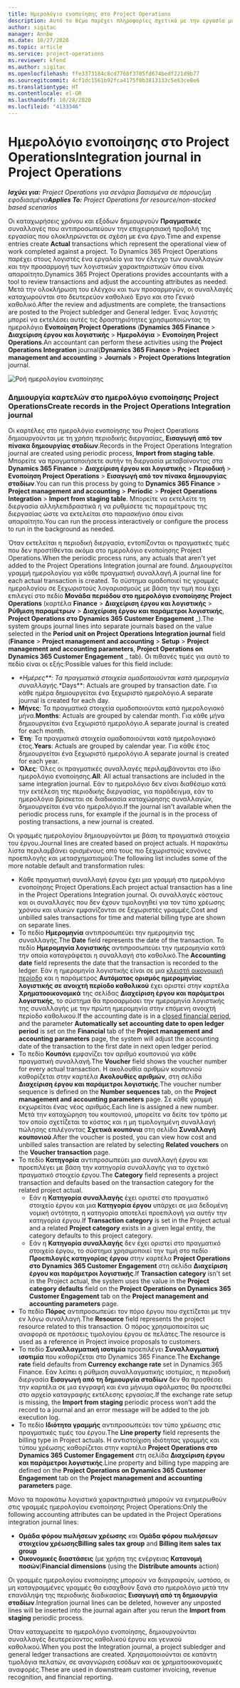 ```yaml
---
title: Ημερολόγιο ενοποίησης στο Project Operations
description: Αυτό το θέμα παρέχει πληροφορίες σχετικά με την εργασία με το ημερολόγιο ενοποίησης στο Project Operations.
author: sigitac
manager: Annbe
ms.date: 10/27/2020
ms.topic: article
ms.service: project-operations
ms.reviewer: kfend
ms.author: sigitac
ms.openlocfilehash: ffe3373184c8cd776bf3705fd674bedf221d9b77
ms.sourcegitcommit: 4cf1dc1561b92fca4175f0b3813133c5e63ce8e6
ms.translationtype: HT
ms.contentlocale: el-GR
ms.lasthandoff: 10/28/2020
ms.locfileid: "4133346"
---
```

# <a name="integration-journal-in-project-operations"></a><span data-ttu-id="6ba5a-103">Ημερολόγιο ενοποίησης στο Project Operations</span><span class="sxs-lookup"><span data-stu-id="6ba5a-103">Integration journal in Project Operations</span></span>

<span data-ttu-id="6ba5a-104">_**Ισχύει για:** Project Operations για σενάρια βασισμένα σε πόρους/μη εφοδιασμένα_</span><span class="sxs-lookup"><span data-stu-id="6ba5a-104">_**Applies To:** Project Operations for resource/non-stocked based scenarios_</span></span>

<span data-ttu-id="6ba5a-105">Οι καταχωρήσεις χρόνου και εξόδων δημιουργούν **Πραγματικές** συναλλαγές που αντιπροσωπεύουν την επιχειρησιακή προβολή της εργασίας που ολοκληρώνεται σε σχέση με ένα έργο.</span><span class="sxs-lookup"><span data-stu-id="6ba5a-105">Time and expense entries create **Actual** transactions which represent the operational view of work completed against a project.</span></span> <span data-ttu-id="6ba5a-106">Το Dynamics 365 Project Operations παρέχει στους λογιστές ένα εργαλείο για τον έλεγχο των συναλλαγών και την προσαρμογή των λογιστικών χαρακτηριστικών όπου είναι απαραίτητο.</span><span class="sxs-lookup"><span data-stu-id="6ba5a-106">Dynamics 365 Project Operations provides accountants with a tool to review transactions and adjust the accounting attributes as needed.</span></span> <span data-ttu-id="6ba5a-107">Μετά την ολοκλήρωση του ελέγχου και των προσαρμογών, οι συναλλαγές καταχωρούνται στο δευτερεύον καθολικό Έργο και στο Γενικό καθολικό.</span><span class="sxs-lookup"><span data-stu-id="6ba5a-107">After the review and adjustments are complete, the transactions are posted to the Project subledger and General ledger.</span></span> <span data-ttu-id="6ba5a-108">Ένας λογιστής μπορεί να εκτελέσει αυτές τις δραστηριότητες χρησιμοποιώντας τη ημερολόγιο **Ενοποίηση Project Operations** (**Dynamics 365 Finance** > **Διαχείριση έργου και λογιστικής** > **Ημερολόγια** > **Ενοποίηση Project Operations**.</span><span class="sxs-lookup"><span data-stu-id="6ba5a-108">An accountant can perform these activities using the **Project Operations Integration** journal(**Dynamics 365 Finance** > **Project management and accounting** > **Journals** > **Project Operations Integration** journal.</span></span>

![Ροή ημερολογίου ενοποίησης](./media/IntegrationJournal.png)

### <a name="create-records-in-the-project-operations-integration-journal"></a><span data-ttu-id="6ba5a-110">Δημιουργία καρτελών στο ημερολόγιο ενοποίησης Project Operations</span><span class="sxs-lookup"><span data-stu-id="6ba5a-110">Create records in the Project Operations Integration journal</span></span>

<span data-ttu-id="6ba5a-111">Οι καρτέλες στο ημερολόγιο ενοποίησης του Project Operations δημιουργούνται με τη χρήση περιοδικής διεργασίας, **Εισαγωγή από τον πίνακα δημιουργίας σταδίων**.</span><span class="sxs-lookup"><span data-stu-id="6ba5a-111">Records in the Project Operations Integration journal are created using periodic process, **Import from staging table**.</span></span> <span data-ttu-id="6ba5a-112">Μπορείτε να πραγματοποιήσετε αυτήν τη διεργασία μεταβαίνοντας στα **Dynamics 365 Finance** > **Διαχείριση έργου και λογιστικής** > **Περιοδική** > **Ενοποίηση Project Operations** > **Εισαγωγή από τον πίνακα δημιουργίας σταδίων**.</span><span class="sxs-lookup"><span data-stu-id="6ba5a-112">You can run this process by going to **Dynamics 365 Finance** > **Project management and accounting** > **Periodic** > **Project Operations Integration** > **Import from staging table**.</span></span> <span data-ttu-id="6ba5a-113">Μπορείτε να εκτελείτε τη διεργασία αλληλεπιδραστικά ή να ρυθμίσετε τις παραμέτρους της διεργασίας ώστε να εκτελείται στο παρασκήνιο όπου είναι απαραίτητο.</span><span class="sxs-lookup"><span data-stu-id="6ba5a-113">You can run the process interactively or configure the process to run in the background as needed.</span></span>

<span data-ttu-id="6ba5a-114">Όταν εκτελείται η περιοδική διεργασία, εντοπίζονται οι πραγματικές τιμές που δεν προστίθενται ακόμα στο ημερολόγιο ενοποίησης Project Operations.</span><span class="sxs-lookup"><span data-stu-id="6ba5a-114">When the periodic process runs, any actuals that aren't yet added to the Project Operations Integration journal are found.</span></span> <span data-ttu-id="6ba5a-115">Δημιουργείται γραμμή ημερολογίου για κάθε πραγματική συναλλαγή.</span><span class="sxs-lookup"><span data-stu-id="6ba5a-115">A journal line for each actual transaction is created.</span></span>
<span data-ttu-id="6ba5a-116">Το σύστημα ομαδοποιεί τις γραμμές ημερολογίου σε ξεχωριστούς λογαριασμούς με βάση την τιμή που έχει επιλεγεί στο πεδίο **Μονάδα περιόδου στο ημερολόγιο ενοποίησης Project Operations** (καρτέλα **Finance** > **Διαχείριση έργου και λογιστικής** > **Ρύθμιση παραμέτρων** > **Διαχείριση έργου και παράμετροι λογιστικής**, **Project Operations στο Dynamics 365 Customer Engagement** _).</span><span class="sxs-lookup"><span data-stu-id="6ba5a-116">The system groups journal lines into separate journals based on the value selected in the **Period unit on Project Operations Integration journal** field (**Finance** > **Project management and accounting** > **Setup** > **Project management and accounting parameters**, **Project Operations on Dynamics 365 Customer Engagement** _ tab).</span></span> <span data-ttu-id="6ba5a-117">Οι πιθανές τιμές για αυτό το πεδίο είναι οι εξής:</span><span class="sxs-lookup"><span data-stu-id="6ba5a-117">Possible values for this field include:</span></span>

  - <span data-ttu-id="6ba5a-118">_\*Ημέρες\*\*: Τα πραγματικά στοιχεία ομαδοποιούνται κατά ημερομηνία συναλλαγής.</span><span class="sxs-lookup"><span data-stu-id="6ba5a-118">_\*Days\*\*: Actuals are grouped by transaction date.</span></span> <span data-ttu-id="6ba5a-119">Για κάθε ημέρα δημιουργείται ένα ξεχωριστό ημερολόγιο.</span><span class="sxs-lookup"><span data-stu-id="6ba5a-119">A separate journal is created for each day.</span></span>
  - <span data-ttu-id="6ba5a-120">**Μήνες**: Τα πραγματικά στοιχεία ομαδοποιούνται κατά ημερολογιακό μήνα.</span><span class="sxs-lookup"><span data-stu-id="6ba5a-120">**Months**: Actuals are grouped by calendar month.</span></span> <span data-ttu-id="6ba5a-121">Για κάθε μήνα δημιουργείται ένα ξεχωριστό ημερολόγιο.</span><span class="sxs-lookup"><span data-stu-id="6ba5a-121">A separate journal is created for each month.</span></span>
  - <span data-ttu-id="6ba5a-122">**Έτη**: Τα πραγματικά στοιχεία ομαδοποιούνται κατά ημερολογιακό έτος.</span><span class="sxs-lookup"><span data-stu-id="6ba5a-122">**Years**: Actuals are grouped by calendar year.</span></span> <span data-ttu-id="6ba5a-123">Για κάθε έτος δημιουργείται ένα ξεχωριστό ημερολόγιο.</span><span class="sxs-lookup"><span data-stu-id="6ba5a-123">A separate journal is created for each year.</span></span>
  - <span data-ttu-id="6ba5a-124">**Όλες**: Όλες οι πραγματικές συναλλαγές περιλαμβάνονται στο ίδιο ημερολόγιο ενοποίησης.</span><span class="sxs-lookup"><span data-stu-id="6ba5a-124">**All**: All actual transactions are included in the same integration journal.</span></span> <span data-ttu-id="6ba5a-125">Εάν το ημερολόγιο δεν είναι διαθέσιμο κατά την εκτέλεση της περιοδικής διεργασίας, για παράδειγμα, εάν το ημερολόγιο βρίσκεται σε διαδικασία καταχώρησης συναλλαγών, δημιουργείται ένα νέο ημερολόγιο.</span><span class="sxs-lookup"><span data-stu-id="6ba5a-125">If the journal isn't available when the periodic process runs, for example if the journal is in the process of posting transactions, a new journal is created.</span></span>

<span data-ttu-id="6ba5a-126">Οι γραμμές ημερολογίου δημιουργούνται με βάση τα πραγματικά στοιχεία του έργου.</span><span class="sxs-lookup"><span data-stu-id="6ba5a-126">Journal lines are created based on project actuals.</span></span> <span data-ttu-id="6ba5a-127">Η παρακάτω λίστα περιλαμβάνει ορισμένους από τους πιο ξεχωριστούς κανόνες προεπιλογής και μετασχηματισμού:</span><span class="sxs-lookup"><span data-stu-id="6ba5a-127">The following list includes some of the more notable default and transformation rules:</span></span>

  - <span data-ttu-id="6ba5a-128">Κάθε πραγματική συναλλαγή έργου έχει μια γραμμή στο ημερολόγιο ενοποίησης Project Operations.</span><span class="sxs-lookup"><span data-stu-id="6ba5a-128">Each project actual transaction has a line in the Project Operations Integration journal.</span></span> <span data-ttu-id="6ba5a-129">Οι συναλλαγές κόστους και οι συναλλαγές που δεν έχουν τιμολογηθεί για τον τύπο χρέωσης χρόνου και υλικών εμφανίζονται σε ξεχωριστές γραμμές.</span><span class="sxs-lookup"><span data-stu-id="6ba5a-129">Cost and unbilled sales transactions for time and material billing type are shown on separate lines.</span></span>
  - <span data-ttu-id="6ba5a-130">Το πεδίο **Ημερομηνία** αντιπροσωπεύει την ημερομηνία της συναλλαγής.</span><span class="sxs-lookup"><span data-stu-id="6ba5a-130">The **Date** field represents the date of the transaction.</span></span> <span data-ttu-id="6ba5a-131">Το πεδίο **Ημερομηνία λογιστικής** αντιπροσωπεύει την ημερομηνία κατά την οποία καταγράφεται η συναλλαγή στο καθολικό.</span><span class="sxs-lookup"><span data-stu-id="6ba5a-131">The **Accounting date** field represents the date that the transaction is recorded to the ledger.</span></span> <span data-ttu-id="6ba5a-132">Εάν η ημερομηνία λογιστικής είναι σε μια [κλειστή οικονομική περίοδο](https://docs.microsoft.com/dynamics365/finance/general-ledger/close-general-ledger-at-period-end) και η παράμετρος **Αυτόματος ορισμός ημερομηνίας λογιστικής σε ανοιχτή περίοδο καθολικού** έχει οριστεί στην καρτέλα **Χρηματοοικονομικά** της σελίδας **Διαχείριση έργου και παράμετροι λογιστικής**, το σύστημα θα προσαρμόσει την ημερομηνία λογιστικής της συναλλαγής με την πρώτη ημερομηνία στην επόμενη ανοιχτή περίοδο καθολικού.</span><span class="sxs-lookup"><span data-stu-id="6ba5a-132">If the accounting date is in a [closed financial period](https://docs.microsoft.com/dynamics365/finance/general-ledger/close-general-ledger-at-period-end), and the parameter **Automatically set accounting date to open ledger period** is set on the **Financial** tab of the **Project management and accounting parameters** page, the system will adjust the accounting date of the transaction to the first date in next open ledger period.</span></span>
  - <span data-ttu-id="6ba5a-133">Το πεδίο **Κουπόνι** εμφανίζει τον αριθμό κουπονιού για κάθε πραγματική συναλλαγή.</span><span class="sxs-lookup"><span data-stu-id="6ba5a-133">The **Voucher** field shows the voucher number for every actual transaction.</span></span> <span data-ttu-id="6ba5a-134">Η ακολουθία αριθμών κουπονιού καθορίζεται στην καρτέλα **Ακολουθίες αριθμών**, στη σελίδα **Διαχείριση έργου και παράμετροι λογιστικής**.</span><span class="sxs-lookup"><span data-stu-id="6ba5a-134">The voucher number sequence is defined on the **Number sequences** tab, on the **Project management and accounting parameters** page.</span></span> <span data-ttu-id="6ba5a-135">Σε κάθε γραμμή εκχωρείται ένας νέος αριθμός.</span><span class="sxs-lookup"><span data-stu-id="6ba5a-135">Each line is assigned a new number.</span></span> <span data-ttu-id="6ba5a-136">Μετά την καταχώρηση του κουπονιού, μπορείτε να δείτε τον τρόπο με τον οποίο σχετίζεται το κόστος και η μη τιμολογημένη συναλλαγή πώλησης επιλέγοντας **Σχετικά κουπόνια** στη σελίδα **Συναλλαγή κουπονιού**.</span><span class="sxs-lookup"><span data-stu-id="6ba5a-136">After the voucher is posted, you can view how cost and unbilled sales transaction are related by selecting **Related vouchers** on the **Voucher transaction** page.</span></span>
  - <span data-ttu-id="6ba5a-137">Το πεδίο **Κατηγορία** αντιπροσωπεύει μια συναλλαγή έργου και προεπιλέγει με βάση την κατηγορία συναλλαγής για το σχετικό πραγματικό στοιχείο έργου.</span><span class="sxs-lookup"><span data-stu-id="6ba5a-137">The **Category** field represents a project transaction and defaults based on the transaction category for the related project actual.</span></span>
    - <span data-ttu-id="6ba5a-138">Εάν η **Κατηγορία συναλλαγής** έχει οριστεί στο πραγματικό στοιχείο έργου και μια **Κατηγορία έργου** υπάρχει σε μια δεδομένη νομική οντότητα, η κατηγορία αποτελεί προεπιλογή για αυτήν την κατηγορία έργου.</span><span class="sxs-lookup"><span data-stu-id="6ba5a-138">If **Transaction category** is set in the Project actual and a related **Project category** exists in a given legal entity, the category defaults to this project category.</span></span>
    - <span data-ttu-id="6ba5a-139">Εάν η **Κατηγορία συναλλαγής** δεν έχει οριστεί στο πραγματικό στοιχείο έργου, το σύστημα χρησιμοποιεί την τιμή στο πεδίο **Προεπιλογές κατηγορίας έργου** στην καρτέλα **Project Operations στο Dynamics 365 Customer Engagement** στη σελίδα **Διαχείριση έργου και παράμετροι λογιστικής**.</span><span class="sxs-lookup"><span data-stu-id="6ba5a-139">If **Transaction category** isn't set in the Project actual, the system uses the value in the **Project category defaults** field on the **Project Operations on Dynamics 365 Customer Engagement** tab on the **Project management and accounting parameters** page.</span></span>
  - <span data-ttu-id="6ba5a-140">Το πεδίο **Πόρος** αντιπροσωπεύει τον πόρο έργου που σχετίζεται με την εν λόγω συναλλαγή.</span><span class="sxs-lookup"><span data-stu-id="6ba5a-140">The **Resource** field represents the project resource related to this transaction.</span></span> <span data-ttu-id="6ba5a-141">Ο πόρος χρησιμοποιείται ως αναφορά σε προτάσεις τιμολογίου έργου σε πελάτες.</span><span class="sxs-lookup"><span data-stu-id="6ba5a-141">The resource is used as a reference in Project invoice proposals to customers.</span></span>
  - <span data-ttu-id="6ba5a-142">Το πεδίο **Συναλλαγματική ισοτιμία** προεπιλέγει **Συναλλαγματική ισοτιμία** που καθορίζεται στο Dynamics 365 Finance.</span><span class="sxs-lookup"><span data-stu-id="6ba5a-142">The **Exchange rate** field defaults from **Currency exchange rate** set in Dynamics 365 Finance.</span></span> <span data-ttu-id="6ba5a-143">Εάν λείπει η ρύθμιση συναλλαγματικής ισοτιμίας, η περιοδική διεργασία **Εισαγωγή από τη δημιουργία σταδίων** δεν θα προσθέσει την καρτέλα σε μια εγγραφή και ένα μήνυμα σφάλματος θα προστεθεί στο αρχείο καταγραφής εκτέλεσης εργασίας.</span><span class="sxs-lookup"><span data-stu-id="6ba5a-143">If the exchange rate setup is missing, the **Import from staging** periodic process won't add the record to a journal and an error message will be added to the job execution log.</span></span>
  - <span data-ttu-id="6ba5a-144">Το πεδίο **Ιδιότητα γραμμής** αντιπροσωπεύει τον τύπο χρέωσης στις πραγματικές τιμές του έργου.</span><span class="sxs-lookup"><span data-stu-id="6ba5a-144">The **Line property** field represents the billing type in Project actuals.</span></span> <span data-ttu-id="6ba5a-145">Η αντιστοίχιση ιδιότητας γραμμής και τύπου χρέωσης καθορίζεται στην καρτέλα **Project Operations στο Dynamics 365 Customer Engagement** στη σελίδα **Διαχείριση έργου και παράμετροι λογιστικής**.</span><span class="sxs-lookup"><span data-stu-id="6ba5a-145">Line property and billing type mapping are defined on the **Project Operations on Dynamics 365 Customer Engagement** tab on the **Project management and accounting parameters** page.</span></span>

<span data-ttu-id="6ba5a-146">Μόνο τα παρακάτω λογιστικά χαρακτηριστικά μπορούν να ενημερωθούν στις γραμμές ημερολογίου ενοποίησης Project Operations:</span><span class="sxs-lookup"><span data-stu-id="6ba5a-146">Only the following accounting attributes can be updated in the Project Operations integration journal lines:</span></span>

- <span data-ttu-id="6ba5a-147">**Ομάδα φόρου πωλήσεων χρέωσης** και **Ομάδα φόρου πωλήσεων στοιχείου χρέωσης**</span><span class="sxs-lookup"><span data-stu-id="6ba5a-147">**Billing sales tax group** and **Billing item sales tax group**</span></span>
- <span data-ttu-id="6ba5a-148">**Οικονομικές διαστάσεις** (με χρήση της ενέργειας **Κατανομή ποσών**)</span><span class="sxs-lookup"><span data-stu-id="6ba5a-148">**Financial dimensions** (using the **Distribute amounts** action)</span></span>

<span data-ttu-id="6ba5a-149">Οι γραμμές ημερολογίου ενοποίησης μπορούν να διαγραφούν, ωστόσο, οι μη καταγραμμένες γραμμές θα εισαχθούν ξανά στο ημερολόγιο μετά την επανάληψη της περιοδικής διαδικασίας **Εισαγωγή από τη δημιουργία σταδίων**.</span><span class="sxs-lookup"><span data-stu-id="6ba5a-149">Integration journal lines can be deleted, however any unposted lines will be inserted into the journal again after you rerun the **Import from staging** periodic process.</span></span>

<span data-ttu-id="6ba5a-150">Όταν καταχωρείτε το ημερολόγιο ενοποίησης, δημιουργούνται συναλλαγές δευτερεύοντος καθολικού έργου και γενικού καθολικού.</span><span class="sxs-lookup"><span data-stu-id="6ba5a-150">When you post the Integration journal, a project subledger and general ledger transactions are created.</span></span> <span data-ttu-id="6ba5a-151">Χρησιμοποιούνται σε κατάντη τιμολόγια πελατών, σε αναγνώριση εσόδων και σε χρηματοοικονομικές αναφορές.</span><span class="sxs-lookup"><span data-stu-id="6ba5a-151">These are used in downstream customer invoicing, revenue recognition, and financial reporting.</span></span>
